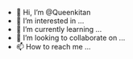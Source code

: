 - 👋 Hi, I’m @Queenkitan
- 👀 I’m interested in ...
- 🌱 I’m currently learning ...
- 💞️ I’m looking to collaborate on ...
- 📫 How to reach me ...

<!---
Queenkitan/Queenkitan is a ✨ special ✨ repository because its `README.md` (this file) appears on your GitHub profile.
You can click the Preview link to take a look at your changes.
--->
